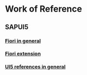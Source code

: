 

# Work of Reference
## SAPUI5
### [Fiori in general](./fiori.md)
### [Fiori extension](./extension.md)
### [UI5 references in general](./extension.md)
